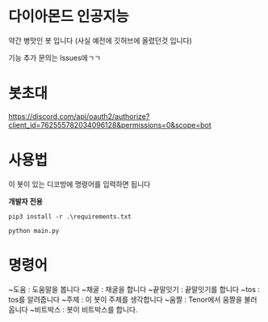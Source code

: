 # 다이아몬드 인공지능

약간 병맛인 봇 입니다
(사실 예전에 깃허브에 올렸던것 입니다)

기능 추가 문의는 Issues에ㄱㄱ

# 봇초대

https://discord.com/api/oauth2/authorize?client_id=762555782034096128&permissions=0&scope=bot

# 사용법

이 봇이 있는 디코방에 명령어를 입력하면 됩니다

**개발자 전용**

```
pip3 install -r .\requirements.txt
```

```
python main.py
```

# 명령어
~도움 : 도움말을 봅니다
~채굴 : 채굴을 합니다
~끝말잇기 : 끝말잇기를 합니다
~tos : tos를 알려줍니다
~주제 : 이 봇이 주제를 생각합니다 
~움짤 : Tenor에서 움짤을 불러옵니다
~비트박스 : 봇이 비트박스를 합니다.
